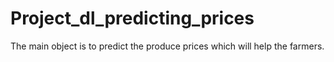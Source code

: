 # Project_dl_predicting_prices
The main object is to predict the produce prices which will help the farmers.
